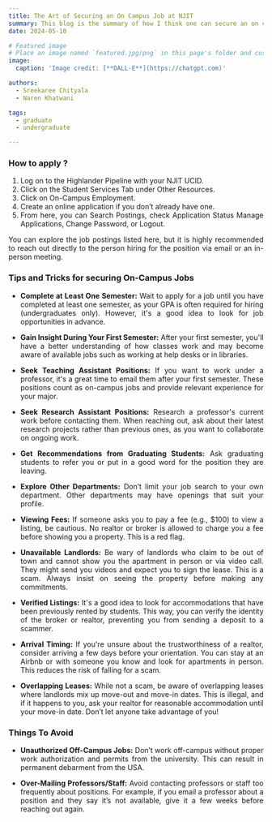 ```yaml
---
title: The Art of Securing an On Campus Job at NJIT 
summary: This blog is the summary of how I think one can secure an on campus position at NJIT
date: 2024-05-10

# Featured image
# Place an image named `featured.jpg/png` in this page's folder and customize its options here.
image:
  caption: 'Image credit: [**DALL-E**](https://chatgpt.com)'

authors:
  - Sreekaree Chityala
  - Naren Khatwani

tags:
  - graduate
  - undergraduate

---
```

<div style="text-align: justify;">


### How to apply ?

1. Log on to the Highlander Pipeline with your NJIT UCID.
2. Click on the Student Services Tab under Other Resources.
3. Click on On-Campus Employment.
4. Create an online application if you don’t already have one.
5. From here, you can Search Postings, check Application Status Manage Applications, Change Password, or Logout.

 You can explore the job postings listed here, but it is highly recommended to reach out directly to the person hiring for the position via email or an in-person meeting.


### Tips and Tricks for securing On-Campus Jobs

- **Complete at Least One Semester:** Wait to apply for a job until you have completed at least one semester, as your GPA is often required for hiring (undergraduates only). However, it's a good idea to look for job opportunities in advance.

- **Gain Insight During Your First Semester:** After your first semester, you'll have a better understanding of how classes work and may become aware of available jobs such as working at help desks or in libraries.

- **Seek Teaching Assistant Positions:** If you want to work under a professor, it's a great time to email them after your first semester. These positions count as on-campus jobs and provide relevant experience for your major.

- **Seek Research Assistant Positions:** Research a professor's current work before contacting them. When reaching out, ask about their latest research projects rather than previous ones, as you want to collaborate on ongoing work.

- **Get Recommendations from Graduating Students:** Ask graduating students to refer you or put in a good word for the position they are leaving.

- **Explore Other Departments:** Don’t limit your job search to your own department. Other departments may have openings that suit your profile.
- **Viewing Fees:** If someone asks you to pay a fee (e.g., $100) to view a listing, be cautious. No realtor or broker is allowed to charge you a fee before showing you a property. This is a red flag.
- **Unavailable Landlords:** Be wary of landlords who claim to be out of town and cannot show you the apartment in person or via video call. They might send you videos and expect you to sign the lease. This is a scam. Always insist on seeing the property before making any commitments.
- **Verified Listings:** It's a good idea to look for accommodations that have been previously rented by students. This way, you can verify the identity of the broker or realtor, preventing you from sending a deposit to a scammer.
- **Arrival Timing:** If you're unsure about the trustworthiness of a realtor, consider arriving a few days before your orientation. You can stay at an Airbnb or with someone you know and look for apartments in person. This reduces the risk of falling for a scam.
- **Overlapping Leases:** While not a scam, be aware of overlapping leases where landlords mix up move-out and move-in dates. This is illegal, and if it happens to you, ask your realtor for reasonable accommodation until your move-in date. Don’t let anyone take advantage of you!


### Things To Avoid

- **Unauthorized Off-Campus Jobs:** Don’t work off-campus without proper work authorization and permits from the university. This can result in permanent debarment from the USA.

- **Over-Mailing Professors/Staff:** Avoid contacting professors or staff too frequently about positions. For example, if you email a professor about a position and they say it’s not available, give it a few weeks before reaching out again.
</div>